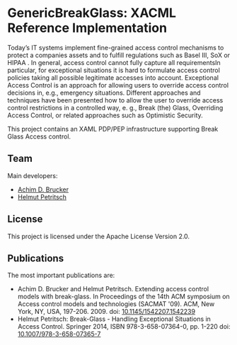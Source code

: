 # GenericBreakGlass: XACML Reference Implementation 
Today’s IT systems implement fine-grained access control mechanisms
to protect a companies assets and to fulfill regulations such as
Basel III, SoX or HIPAA . In general, access control cannot fully
capture all requirementsIn particular, for exceptional situations it
is hard to formulate access control policies taking all possible
legitimate accesses into account.  Exceptional Access Control is an
approach for allowing users to override access control decisions in,
e.g., emergency situations. Different approaches and techniques
have been presented how to allow the user to override access control
restrictions in a controlled way, e. g., Break (the) Glass,
Overriding Access Control, or related approaches such as Optimistic
Security. 

This project contains an XAML PDP/PEP infrastructure supporting 
Break Glass Access control. 

## Team 
Main developers:
* [Achim D. Brucker](http://www.brucker.ch/)
* [Helmut Petritsch](http://petritsch.co.at/)

## License
This project is licensed under the Apache License Version 2.0.

## Publications
The most important publications are:
* Achim D. Brucker and Helmut Petritsch. Extending access control 
  models with break-glass. In Proceedings of the 14th ACM symposium 
  on Access control models and technologies (SACMAT '09). ACM, New 
  York, NY, USA, 197-206. 2009. 
  doi: [10.1145/1542207.1542239](http://dx.doi.org/10.1145/1542207.1542239)
* Helmut Petritsch: Break-Glass - Handling Exceptional Situations in Access Control. 
  Springer 2014, ISBN 978-3-658-07364-0, pp. 1-220
  doi: [10.1007/978-3-658-07365-7](http://dx.doi.org/10.1007/978-3-658-07365-7)

